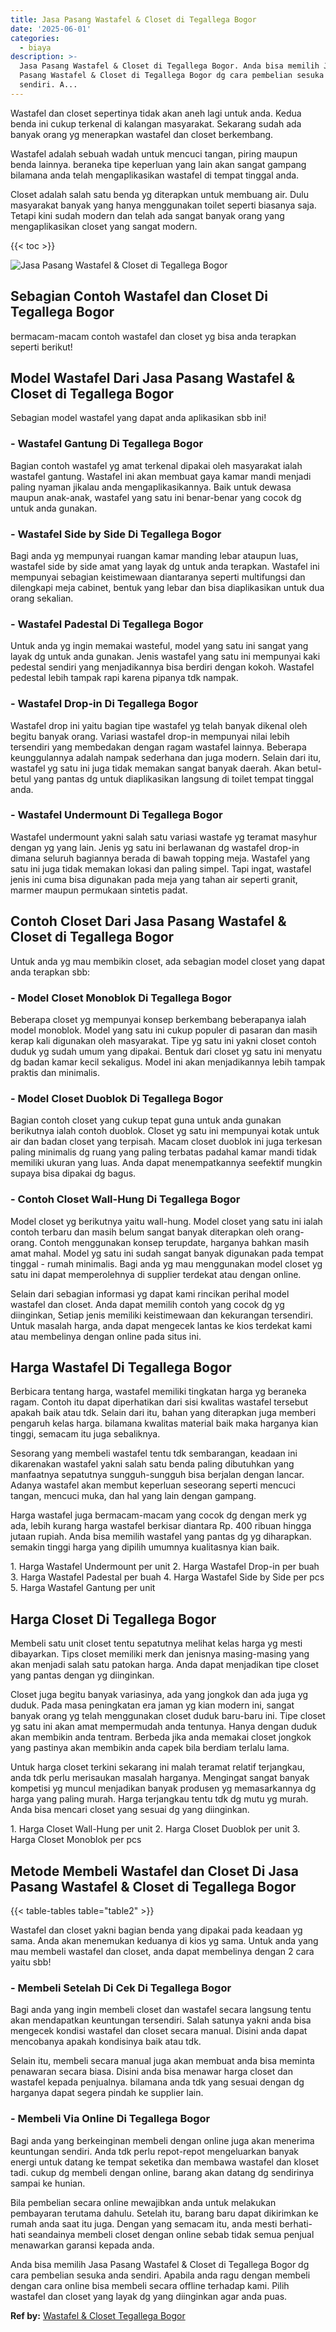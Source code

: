 ```yaml
---
title: Jasa Pasang Wastafel & Closet di Tegallega Bogor
date: '2025-06-01'
categories:
  - biaya
description: >-
  Jasa Pasang Wastafel & Closet di Tegallega Bogor. Anda bisa memilih Jasa
  Pasang Wastafel & Closet di Tegallega Bogor dg cara pembelian sesuka anda
  sendiri. A...
---
```


Wastafel dan closet sepertinya tidak akan aneh lagi untuk anda. Kedua benda ini cukup terkenal di kalangan masyarakat. Sekarang sudah ada banyak orang yg menerapkan wastafel dan closet berkembang.

Wastafel adalah sebuah wadah untuk mencuci tangan, piring maupun benda lainnya. beraneka tipe keperluan yang lain akan sangat gampang bilamana anda telah mengaplikasikan wastafel di tempat tinggal anda.

Closet adalah salah satu benda yg diterapkan untuk membuang air. Dulu masyarakat banyak yang hanya menggunakan toilet seperti biasanya saja. Tetapi kini sudah modern dan telah ada sangat banyak orang yang mengaplikasikan closet yang sangat modern.

{{< toc >}}

![Jasa Pasang Wastafel & Closet di Tegallega Bogor](/images/wastafel-closet-murah43.png)

## Sebagian Contoh Wastafel dan Closet Di Tegallega Bogor

bermacam-macam contoh wastafel dan closet yg bisa anda terapkan seperti berikut!

## Model Wastafel Dari Jasa Pasang Wastafel & Closet di Tegallega Bogor

Sebagian model wastafel yang dapat anda aplikasikan sbb ini!

### \- Wastafel Gantung Di Tegallega Bogor

Bagian contoh wastafel yg amat terkenal dipakai oleh masyarakat ialah wastafel gantung. Wastafel ini akan membuat gaya kamar mandi menjadi paling nyaman jikalau anda mengaplikasikannya. Baik untuk dewasa maupun anak-anak, wastafel yang satu ini benar-benar yang cocok dg untuk anda gunakan.

### \- Wastafel Side by Side Di Tegallega Bogor

Bagi anda yg mempunyai ruangan kamar manding lebar ataupun luas, wastafel side by side amat yang layak dg untuk anda terapkan. Wastafel ini mempunyai sebagian keistimewaan diantaranya seperti multifungsi dan dilengkapi meja cabinet, bentuk yang lebar dan bisa diaplikasikan untuk dua orang sekalian.

### \- Wastafel Padestal Di Tegallega Bogor

Untuk anda yg ingin memakai wasteful, model yang satu ini sangat yang layak dg untuk anda gunakan. Jenis wastafel yang satu ini mempunyai kaki pedestal sendiri yang menjadikannya bisa berdiri dengan kokoh. Wastafel pedestal lebih tampak rapi karena pipanya tdk nampak.

### \- Wastafel Drop-in Di Tegallega Bogor

Wastafel drop ini yaitu bagian tipe wastafel yg telah banyak dikenal oleh begitu banyak orang. Variasi wastafel drop-in mempunyai nilai lebih tersendiri yang membedakan dengan ragam wastafel lainnya. Beberapa keunggulannya adalah nampak sederhana dan juga modern. Selain dari itu, wastafel yg satu ini juga tidak memakan sangat banyak daerah. Akan betul-betul yang pantas dg untuk diaplikasikan langsung di toilet tempat tinggal anda.

### \- Wastafel Undermount Di Tegallega Bogor

Wastafel undermount yakni salah satu variasi wastafe yg teramat masyhur dengan yg yang lain. Jenis yg satu ini berlawanan dg wastafel drop-in dimana seluruh bagiannya berada di bawah topping meja. Wastafel yang satu ini juga tidak memakan lokasi dan paling simpel. Tapi ingat, wastafel jenis ini cuma bisa digunakan pada meja yang tahan air seperti granit, marmer maupun permukaan sintetis padat.

## Contoh Closet Dari Jasa Pasang Wastafel & Closet di Tegallega Bogor

Untuk anda yg mau membikin closet, ada sebagian model closet yang dapat anda terapkan sbb:

### \- Model Closet Monoblok Di Tegallega Bogor

Beberapa closet yg mempunyai konsep berkembang beberapanya ialah model monoblok. Model yang satu ini cukup populer di pasaran dan masih kerap kali digunakan oleh masyarakat. Tipe yg satu ini yakni closet contoh duduk yg sudah umum yang dipakai. Bentuk dari closet yg satu ini menyatu dg badan kamar kecil sekaligus. Model ini akan menjadikannya lebih tampak praktis dan minimalis.

### \- Model Closet Duoblok Di Tegallega Bogor

Bagian contoh closet yang cukup tepat guna untuk anda gunakan berikutnya ialah contoh duoblok. Closet yg satu ini mempunyai kotak untuk air dan badan closet yang terpisah. Macam closet duoblok ini juga terkesan paling minimalis dg ruang yang paling terbatas padahal kamar mandi tidak memiliki ukuran yang luas. Anda dapat menempatkannya seefektif mungkin supaya bisa dipakai dg bagus.

### \- Contoh Closet Wall-Hung Di Tegallega Bogor

Model closet yg berikutnya yaitu wall-hung. Model closet yang satu ini ialah contoh terbaru dan masih belum sangat banyak diterapkan oleh orang-orang. Contoh menggunakan konsep terupdate, harganya bahkan masih amat mahal. Model yg satu ini sudah sangat banyak digunakan pada tempat tinggal - rumah minimalis. Bagi anda yg mau menggunakan model closet yg satu ini dapat memperolehnya di supplier terdekat atau dengan online.

Selain dari sebagian informasi yg dapat kami rincikan perihal model wastafel dan closet. Anda dapat memilih contoh yang cocok dg yg diinginkan, Setiap jenis memiliki keistimewaan dan kekurangan tersendiri. Untuk masalah harga, anda dapat mengecek lantas ke kios terdekat kami atau membelinya dengan online pada situs ini.

## Harga Wastafel Di Tegallega Bogor

Berbicara tentang harga, wastafel memiliki tingkatan harga yg beraneka ragam. Contoh itu dapat diperhatikan dari sisi kwalitas wastafel tersebut apakah baik atau tdk. Selain dari itu, bahan yang diterapkan juga memberi pengaruh kelas harga. bilamana kwalitas material baik maka harganya kian tinggi, semacam itu juga sebaliknya.

Sesorang yang membeli wastafel tentu tdk sembarangan, keadaan ini dikarenakan wastafel yakni salah satu benda paling dibutuhkan yang manfaatnya sepatutnya sungguh-sungguh bisa berjalan dengan lancar. Adanya wastafel akan membut keperluan seseorang seperti mencuci tangan, mencuci muka, dan hal yang lain dengan gampang.

Harga wastafel juga bermacam-macam yang cocok dg dengan merk yg ada, lebih kurang harga wastafel berkisar diantara Rp. 400 ribuan hingga jutaan rupiah. Anda bisa memilih wastafel yang pantas dg yg diharapkan. semakin tinggi harga yang dipilih umumnya kualitasnya kian baik.

1\. Harga Wastafel Undermount per unit 2. Harga Wastafel Drop-in per buah 3. Harga Wastafel Padestal per buah 4. Harga Wastafel Side by Side per pcs 5. Harga Wastafel Gantung per unit

## Harga Closet Di Tegallega Bogor

Membeli satu unit closet tentu sepatutnya melihat kelas harga yg mesti dibayarkan. Tips closet memiliki merk dan jenisnya masing-masing yang akan menjadi salah satu patokan harga. Anda dapat menjadikan tipe closet yang pantas dengan yg diinginkan.

Closet juga begitu banyak variasinya, ada yang jongkok dan ada juga yg duduk. Pada masa peningkatan era jaman yg kian modern ini, sangat banyak orang yg telah menggunakan closet duduk baru-baru ini. Tipe closet yg satu ini akan amat mempermudah anda tentunya. Hanya dengan duduk akan membikin anda tentram. Berbeda jika anda memakai closet jongkok yang pastinya akan membikin anda capek bila berdiam terlalu lama.

Untuk harga closet terkini sekarang ini malah teramat relatif terjangkau, anda tdk perlu merisaukan masalah harganya. Mengingat sangat banyak kompetisi yg muncul menjadikan banyak produsen yg memasarkannya dg harga yang paling murah. Harga terjangkau tentu tdk dg mutu yg murah. Anda bisa mencari closet yang sesuai dg yang diinginkan.

1\. Harga Closet Wall-Hung per unit 2. Harga Closet Duoblok per unit 3. Harga Closet Monoblok per pcs

## Metode Membeli Wastafel dan Closet Di Jasa Pasang Wastafel & Closet di Tegallega Bogor

{{< table-tables table="table2" >}}

Wastafel dan closet yakni bagian benda yang dipakai pada keadaan yg sama. Anda akan menemukan keduanya di kios yg sama. Untuk anda yang mau membeli wastafel dan closet, anda dapat membelinya dengan 2 cara yaitu sbb!

### \- Membeli Setelah Di Cek Di Tegallega Bogor

Bagi anda yang ingin membeli closet dan wastafel secara langsung tentu akan mendapatkan keuntungan tersendiri. Salah satunya yakni anda bisa mengecek kondisi wastafel dan closet secara manual. Disini anda dapat mencobanya apakah kondisinya baik atau tdk.

Selain itu, membeli secara manual juga akan membuat anda bisa meminta penawaran secara biasa. Disini anda bisa menawar harga closet dan wastafel kepada penjualnya. bilamana anda tdk yang sesuai dengan dg harganya dapat segera pindah ke supplier lain.

### \- Membeli Via Online Di Tegallega Bogor

Bagi anda yang berkeinginan membeli dengan online juga akan menerima keuntungan sendiri. Anda tdk perlu repot-repot mengeluarkan banyak energi untuk datang ke tempat seketika dan membawa wastafel dan kloset tadi. cukup dg membeli dengan online, barang akan datang dg sendirinya sampai ke hunian.

Bila pembelian secara online mewajibkan anda untuk melakukan pembayaran terutama dahulu. Setelah itu, barang baru dapat dikirimkan ke rumah anda saat itu juga. Dengan yang semacam itu, anda mesti berhati-hati seandainya membeli closet dengan online sebab tidak semua penjual menawarkan garansi kepada anda.

Anda bisa memilih Jasa Pasang Wastafel & Closet di Tegallega Bogor dg cara pembelian sesuka anda sendiri. Apabila anda ragu dengan membeli dengan cara online bisa membeli secara offline terhadap kami. Pilih wastafel dan closet yang layak dg yang diinginkan agar anda puas.

**Ref by:** [Wastafel & Closet Tegallega Bogor](https://id.wikipedia.org/wiki/Wastafel)
